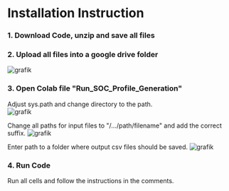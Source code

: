 # Installation Instruction

### 1. Download Code, unzip and save all files

### 2. Upload all files into a google drive folder
![grafik](https://user-images.githubusercontent.com/82574125/127321350-8a1f0acc-b896-4eae-92cb-62333e190024.png)

### 3. Open Colab file "Run_SOC_Profile_Generation"
Adjust sys.path and change directory to the path.\
![grafik](https://user-images.githubusercontent.com/82574125/127321714-362be0c3-b2d1-4a42-8ccd-028f9cefa97b.png)

Change all paths for input files to "/.../path/filename" and add the correct suffix.
![grafik](https://user-images.githubusercontent.com/82574125/127321766-df73d542-b390-45aa-b335-0e2dfde6226a.png)

Enter path to a folder where output csv files should be saved.
![grafik](https://user-images.githubusercontent.com/82574125/127322148-b48c730e-dae7-43c0-80e9-937ac65f2722.png)

### 4. Run Code
Run all cells and follow the instructions in the comments.
